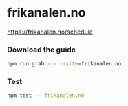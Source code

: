 # frikanalen.no

https://frikanalen.no/schedule

### Download the guide

```sh
npm run grab --- --site=frikanalen.no
```

### Test

```sh
npm test ---frikanalen.no
```
